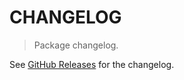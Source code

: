 # CHANGELOG

> Package changelog.

See [GitHub Releases](https://github.com/stdlib-js/utils-type-max/releases) for the changelog.